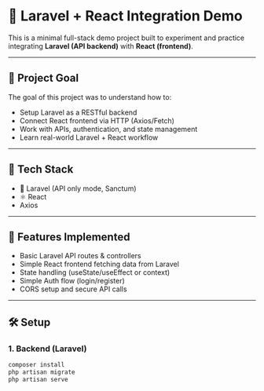 # 🔄 Laravel + React Integration Demo

This is a minimal full-stack demo project built to experiment and practice integrating **Laravel (API backend)** with **React (frontend)**.

---

## 🎯 Project Goal

The goal of this project was to understand how to:

- Setup Laravel as a RESTful backend
- Connect React frontend via HTTP (Axios/Fetch)
- Work with APIs, authentication, and state management
- Learn real-world Laravel + React workflow

---

## 🧩 Tech Stack

- 🔧 Laravel (API only mode, Sanctum)
- ⚛️ React 
- Axios 

---

## 🔀 Features Implemented

- Basic Laravel API routes & controllers
- Simple React frontend fetching data from Laravel
- State handling (useState/useEffect or context)
- Simple Auth flow (login/register)
- CORS setup and secure API calls

---

## 🛠 Setup

### 1. Backend (Laravel)

```bash
composer install
php artisan migrate
php artisan serve
